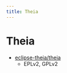 ```yaml
---
title: Theia
---
```


# Theia

- [eclipse-theia/theia](https://github.com/eclipse-theia/theia)
  - EPLv2, GPLv2

